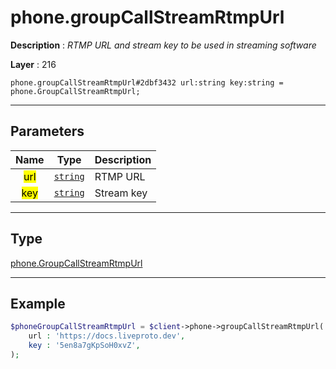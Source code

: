 # phone.groupCallStreamRtmpUrl

**Description** : *RTMP URL and stream key to be used in streaming software*

**Layer** : 216

```tl
phone.groupCallStreamRtmpUrl#2dbf3432 url:string key:string = phone.GroupCallStreamRtmpUrl;
```

---

## Parameters

| Name | Type | Description |
| :---: | :---: | :--- |
| <mark>url</mark> | [`string`](type/string) | RTMP URL |
| <mark>key</mark> | [`string`](type/string) | Stream key |

---

## Type

[phone.GroupCallStreamRtmpUrl](type/phone.GroupCallStreamRtmpUrl)

---

## Example

```php
$phoneGroupCallStreamRtmpUrl = $client->phone->groupCallStreamRtmpUrl(
	url : 'https://docs.liveproto.dev',
	key : '5en8a7gKpSoH0xvZ',
);
```